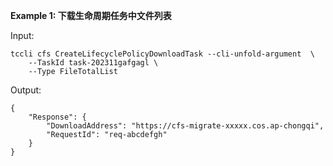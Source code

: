 **Example 1: 下载生命周期任务中文件列表**



Input: 

```
tccli cfs CreateLifecyclePolicyDownloadTask --cli-unfold-argument  \
    --TaskId task-202311gafgagl \
    --Type FileTotalList
```

Output: 
```
{
    "Response": {
        "DownloadAddress": "https://cfs-migrate-xxxxx.cos.ap-chongqi",
        "RequestId": "req-abcdefgh"
    }
}
```

